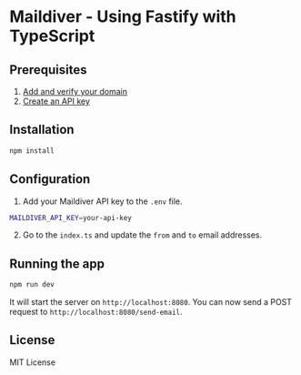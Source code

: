 # Maildiver - Using Fastify with TypeScript

## Prerequisites

1. [Add and verify your domain](https://app.maildiver.com/domains)
2. [Create an API key](https://app.maildiver.com/api-keys)

## Installation

```bash
npm install
```

## Configuration

1. Add your Maildiver API key to the `.env` file.

```bash
MAILDIVER_API_KEY=your-api-key
```

2. Go to the `index.ts` and update the `from` and `to` email addresses.

## Running the app

```bash
npm run dev
```

It will start the server on `http://localhost:8080`. You can now send a POST request to `http://localhost:8080/send-email`.

## License

MIT License

